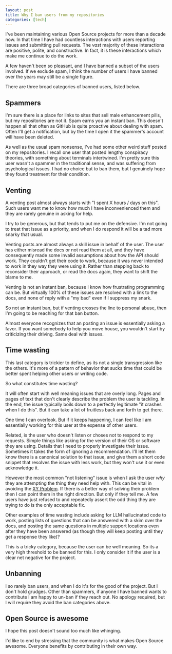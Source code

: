 ```yaml
---
layout: post
title: Why I ban users from my repositories
categories: [tech]
---
```


I've been maintaining various Open Source projects for more than a decade now.
In that time I have had countless interactions with users reporting issues and submitting pull requests.
The *vast* majority of these interactions are positive, polite, and constructive.
In fact, it is these interactions which make me continue to do the work.

A few haven't been so pleasant, and I have banned a subset of the users involved.
If we exclude spam, I think the number of users I have banned over the years may still be a single figure.

There are three broad categories of banned users, listed below.

## Spammers

I'm sure there is a place for links to sites that sell male enhancement pills, but my repositories are not it.
Spam earns you an instant ban.
This doesn't happen all that often as GitHub is quite proactive about dealing with spam.
Often I'll get a notification, but by the time I open it the spammer's account will have been deleted.

As well as the usual spam nonsense, I've had some other weird stuff posted on my repositories.
I recall one user that posted lengthy conspiracy theories, with something about terminals intertwined.
I'm pretty sure this user wasn't a spammer in the traditional sense, and was suffering from psychological issues.
I had no choice but to ban them, but I genuinely hope they found treatment for their condition.

## Venting

A venting post almost always starts with "I spent X hours / days on this".
Such users want me to know how much I have inconvenienced them and they are rarely genuine in asking for help.

I try to be generous, but that tends to put me on the defensive.
I'm not going to treat that issue as a priority, and when I do respond it will be a tad more snarky that usual.

Venting posts are almost always a skill issue in behalf of the user.
The user has either misread the docs or not read them at all, and they have consequently made some invalid assumptions about how the API should work.
They couldn't get their code to work, because it was never intended to work in they way they were using it.
Rather than stepping back to reconsider their approach, or read the docs again, they want to shift the blame to me.

Venting is not an instant ban, because I know how frustrating programming can be.
But virtually 100% of these issues are resolved with a link to the docs, and none of reply with a "my bad" even if I suppress my snark.

So not an instant ban, but if venting crosses the line to personal abuse, then I'm going to be reaching for that ban button.

Almost everyone recognizes that an posting an issue is essentially asking a favor.
If you want somebody to help you move house, you wouldn't start by criticizing their driving.
Same deal with issues.

## Time wasting

This last category is trickier to define, as its not a single transgression like the others.
It's more of a pattern of behavior that sucks time that could be better spent helping other users or writing code.

So what constitutes time wasting?

It will often start with well meaning issues that are overly long.
Pages and pages of text that don't clearly describe the problem the user is tackling.
In the end, the issue typically boils down to a perfectly legitimate "it crashes when I do this".
But it can take a lot of fruitless back and forth to get there.

One time I can overlook.
But if it keeps happening, I can feel like I am essentially working for this user at the expense of other users.

Related, is the user who doesn't listen or choses not to respond to my requests.
Simple things like asking for the version of their OS or software they are using.
Details that I need to properly investigate their issue.
Sometimes it takes the form of ignoring a recommendation.
I'll let them know there is a canonical solution to that issue, and give them a short code snippet that resolves the issue with less work, but they won't use it or even acknowledge it.

However the most common "not listening" issue is when I ask the user *why* they are attempting the thing they need help with.
This can be vital in avoiding the [XY Problem](https://en.wikipedia.org/wiki/XY_problem).
If there is a better way of solving their problem then I can point them in the right direction.
But only if they tell me.
A few users have just refused to and repeatedly assert the odd thing they are trying to do is the only acceptable fix.

Other examples of time wasting include asking for LLM hallucinated code to work, posting lists of questions that can be answered with a skim over the docs, and posting the same questions in multiple support locations even after they have been answered (as though they will keep posting until they get a response they like)?

This is a tricky category, because the user can be well meaning.
So its a very high threshold to be banned for this.
I only consider it if the user is a clear net negative for the project.

## Unbanning

I so rarely ban users, and when I do it's for the good of the project.
But I don't hold grudges.
Other than spammers, if anyone I have banned wants to contribute I am happy to un-ban if they reach out.
No apology required, but I will require they avoid the ban categories above.

## Open Source is awesome

I hope this post doesn't sound too much like whinging.

I'd like to end by stressing that the community is what makes Open Source awesome.
Everyone benefits by contributing in their own way.
